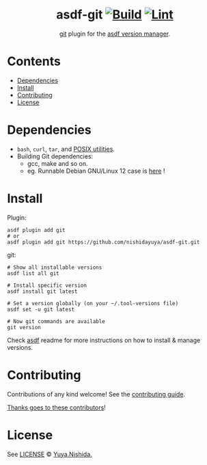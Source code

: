 <div align="center">

# asdf-git [![Build](https://github.com/nishidayuya/asdf-git/actions/workflows/build.yml/badge.svg)](https://github.com/nishidayuya/asdf-git/actions/workflows/build.yml) [![Lint](https://github.com/nishidayuya/asdf-git/actions/workflows/lint.yml/badge.svg)](https://github.com/nishidayuya/asdf-git/actions/workflows/lint.yml)

[git](https://git-scm.com/docs) plugin for the [asdf version manager](https://asdf-vm.com).

</div>

# Contents

- [Dependencies](#dependencies)
- [Install](#install)
- [Contributing](#contributing)
- [License](#license)

# Dependencies

- `bash`, `curl`, `tar`, and [POSIX utilities](https://pubs.opengroup.org/onlinepubs/9699919799/idx/utilities.html).
- Building Git dependencies:
    - gcc, make and so on.
    - eg. Runnable Debian GNU/Linux 12 case is [here](vagrant/mise/provision_scripts/020-install_git_build_dependencies) !

# Install

Plugin:

```shell
asdf plugin add git
# or
asdf plugin add git https://github.com/nishidayuya/asdf-git.git
```

git:

```shell
# Show all installable versions
asdf list all git

# Install specific version
asdf install git latest

# Set a version globally (on your ~/.tool-versions file)
asdf set -u git latest

# Now git commands are available
git version
```

Check [asdf](https://github.com/asdf-vm/asdf) readme for more instructions on how to
install & manage versions.

# Contributing

Contributions of any kind welcome! See the [contributing guide](contributing.md).

[Thanks goes to these contributors](https://github.com/nishidayuya/asdf-git/graphs/contributors)!

# License

See [LICENSE](LICENSE) © [Yuya.Nishida.](https://github.com/nishidayuya/)
